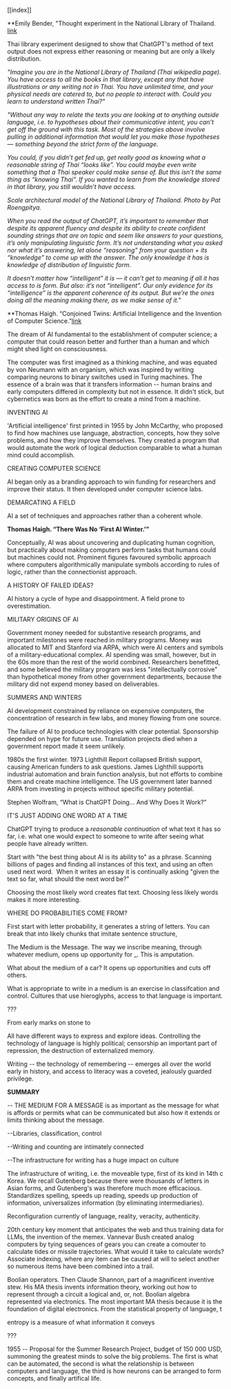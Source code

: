 [[index]]  

**Emily Bender, "Thought experiment in the National Library of Thailand. [link]([https://medium.com/@emilymenonbender/thought-experiment-in-the-national-library-of-thailand-f2bf761a8a83](https://medium.com/@emilymenonbender/thought-experiment-in-the-national-library-of-thailand-f2bf761a8a83))

  

Thai library experiment designed to show that ChatGPT's method of text output does not express either reasoning or meaning but are only a likely distribution.

  

*"Imagine you are in the National Library of Thailand (Thai wikipedia page). You have access to all the books in that library, except any that have illustrations or any writing not in Thai. You have unlimited time, and your physical needs are catered to, but no people to interact with. Could you learn to understand written Thai?"*

  

*"Without any way to relate the texts you are looking at to anything outside language, i.e. to hypotheses about their communicative intent, you can’t get off the ground with this task. Most of the strategies above involve pulling in additional information that would let you make those hypotheses — something beyond the strict form of the language.*

  

*You could, if you didn’t get fed up, get really good as knowing what a reasonable string of Thai “looks like”. You could maybe even write something that a Thai speaker could make sense of. But this isn’t the same thing as “knowing Thai”. If you wanted to learn from the knowledge stored in that library, you still wouldn’t have access.*

  

  

*Scale architectural model of the National Library of Thailand. Photo by Pat Roengpitya.*

*When you read the output of ChatGPT, it’s important to remember that despite its apparent fluency and despite its ability to create confident sounding strings that are on topic and seem like answers to your questions, it’s only manipulating linguistic form. It’s not understanding what you asked nor what it’s answering, let alone “reasoning” from your question + its “knowledge” to come up with the answer. The only knowledge it has is knowledge of distribution of linguistic form.*

  

*It doesn’t matter how “intelligent” it is — it can’t get to meaning if all it has access to is form. But also: it’s not “intelligent”. Our only evidence for its “intelligence” is the apparent coherence of its output. But we’re the ones doing all the meaning making there, as we make sense of it."*

  

  

  

**Thomas Haigh. “Conjoined Twins: Artificial Intelligence and the Invention of Computer Science.”[link]([https://doi.org/10.1145/3593007](https://doi.org/10.1145/3593007))

The dream of AI fundamental to the establishment of computer science; a computer that could reason better and further than a human and which might shed light on consciousness.

  

The computer was first imagined as a thinking machine, and was equated by von Neumann with an organism, which was inspired by writing comparing neurons to binary switches used in Turing machines. The essence of a brain was that it transfers information -- human brains and early computers differed in complexity but not in essence. It didn't stick, but cybernetics was born as the effort to create a mind from a machine.

  

INVENTING AI

'Artificial intelligence' first printed in 1955 by John McCarthy, who proposed to find how machines use language, abstraction, concepts, how they solve problems, and how they improve themselves. They created a program that would automate the work of logical deduction comparable to what a human mind could accomplish.

  

CREATING COMPUTER SCIENCE

AI began only as a branding approach to win funding for researchers and improve their status. It then developed under computer science labs.

  

DEMARCATING A FIELD

AI a set of techniques and approaches rather than a coherent whole.

  

  

  

**Thomas Haigh. “There Was No ‘First AI Winter.’”**

  

Conceptually, AI was about uncovering and duplicating human cognition, but practically about making computers perform tasks that humans could but machines could not. Prominent figures favoured symbolic approach where computers algorithmically manipulate symbols according to rules of logic, rather than the connectionist approach.

  

A HISTORY OF FAILED IDEAS?

AI history a cycle of hype and disappointment. A field prone to overestimation.

  

MILITARY ORIGINS OF AI

Government money needed for substantive research programs, and important milestones were reached in military programs. Money was allocated to MIT and Stanford via ARPA, which were AI centers and symbols of a military-educational complex. AI spending was small, however, but in the 60s more than the rest of the world combined. Researchers benefitted, and some believed the military program was less "intellectually corrosive" than hypothetical money from other government departments, because the military did not expend money based on deliverables. 

  

SUMMERS AND WINTERS

AI development constrained by reliance on expensive computers, the concentration of research in few labs, and money flowing from one source.

  

The failure of AI to produce technologies with clear potential. Sponsorship depended on hype for future use. Translation projects died when a government report made it seem unlikely. 

  

1980s the first winter. 1973 Lighthill Report collapsed British support, causing American funders to ask questions. James Lighthill supports industrial automation and brain function analysis, but not efforts to combine them and create machine intelligence. The US government later banned ARPA from investing in projects without specific military potential.

  

  

  

Stephen Wolfram, “What is ChatGPT Doing… And Why Does It Work?”

  

IT'S JUST ADDING ONE WORD AT A TIME

ChatGPT trying to produce a *reasonable continuation* of what text it has so far, i.e. what one would expect to someone to write after seeing what people have already written.

  

Start with "the best thing about AI is its ability to" as a phrase. Scanning billions of pages and finding all instances of this text, and using an often used next word.  When it writes an essay it is continually asking "given the text so far, what should the next word be?" 

  

Choosing the most likely word creates flat text. Choosing less likely words makes it more interesting. 

  

WHERE DO PROBABILITIES COME FROM?

First start with letter probability, it generates a string of letters. You can break that into likely chunks that imitate sentence structure, 

  

  

  

The Medium is the Message. The way we inscribe meaning, through whatever medium, opens up opportunity for _. This is amputation. 

  

What about the medium of a car? It opens up opportunities and cuts off others.

  

What is appropriate to write in a medium is an exercise in classifcation and control. Cultures that use hieroglyphs, access to that language is important. 

  

???

  

  

  

  

  

From early marks on stone to 

All have different ways to express and explore ideas. Controlling the technology of language is highly political; censorship an important part of repression, the destruction of externalized memory.

  

Writing -- the technology of remembering -- emerges all over the world early in history, and access to literacy was a coveted, jealously guarded privilege.

  

  

  

  

  

  

**SUMMARY**

-- THE MEDIUM FOR A MESSAGE is as important as the message for what is affords or permits what can be communicated but also how it extends or limits thinking about the message.

--Libraries, classification, control

--Writing and counting are intimately connected

--The infrastructure for writing has a huge impact on culture

  

  

  

The infrastructure of writing, i.e. the moveable type, first of its kind in 14th c Korea. We recall Gutenberg because there were thousands of letters in Asian forms, and Gutenberg's was therefore much more efficacious. Standardizes spelling, speeds up reading, speeds up production of information, universalizes information (by eliminating intermediaries). 

  

Reconfiguration currently of language, reality, veracity, authenticity. 

  

20th century key moment that anticipates the web and thus training data for LLMs, the invention of the memex. Vannevar Bush created analog computers by tying sequences of gears you can create a comouter to calculate tides or missile trajectories. What would it take to calculate words? Associate indexing, where any item can be caused at will to select another so numerous items have been combined into a trail. 

  

Boolian operators. Then Claude Shannon, part of a magnificent inventive stew. His MA thesis invents information theory, working out how to represent through a circuit a logical and, or, not. Boolian algebra represented via electronics. The most important MA thesis because it is the foundation of digital electronics. From the statistical property of language, t

  

entropy is a measure of what information it conveys

  

  

  

???

  

  

  

  

  

1955 -- Proposal for the Summer Research Project, budget of 150 000 USD, summoning the greatest minds to solve the big problems. The first is what can be automated, the second is what the relationship is between computers and language, the third is how neurons can be arranged to form concepts, and finally artifical life.